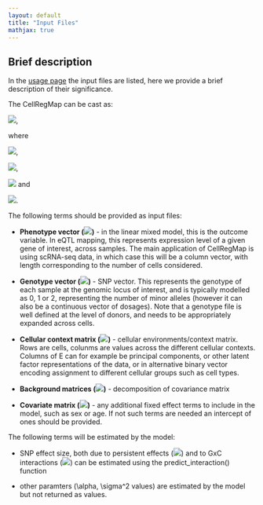 ```yaml
---
layout: default
title: "Input Files"
mathjax: true
---
```


## Brief description

In the [usage page](https://limix.github.io/CellRegMap/usage.html) the input files are listed, here we provide a brief description of their significance. 

The CellRegMap can be cast as:

<img src="https://render.githubusercontent.com/render/math?math=y = W\alpha %2B g\beta_G %2B g \odot \beta_{GxC} %2B c %2B u %2B \epsilon">,

where 

<img src="https://render.githubusercontent.com/render/math?math=\beta_{GxC} \sim \mathcal{N} (0, \sigma^2_{GxC}CC^T)">,

<img src="https://render.githubusercontent.com/render/math?math=c \sim \mathcal{N} (0, \sigma^2_{C}CC^T)">,

<img src="https://render.githubusercontent.com/render/math?math=u \sim \mathcal{N} (0, \sigma^2_{KC}(CC^T@GG^T))"> and

<img src="https://render.githubusercontent.com/render/math?math=\epsilon \sim \mathcal{N} (0, \sigma^2_n I)">.

The following terms should be provided as input files:

* **Phenotype vector (<img src="https://render.githubusercontent.com/render/math?math=y">)** - in the linear mixed model, this is the outcome variable. In eQTL mapping, this represents expression level of a given gene of interest, across samples. The main application of CellRegMap is using scRNA-seq data, in which case this will be a column vector, with length corresponding to the number of cells considered.

* **Genotype vector (<img src="https://render.githubusercontent.com/render/math?math=g">)** - SNP vector. This represents the genotype of each sample at the genomic locus of interest, and is typically modelled as 0, 1 or 2, representing the number of minor alleles (however it can also be a continuous vector of dosages). Note that a genotype file is well defined at the level of donors, and needs to be appropriately expanded across cells.

* **Cellular context matrix (<img src="https://render.githubusercontent.com/render/math?math=C">)** - cellular environments/context matrix. Rows are cells, colunms are values across the different cellular contexts. Columns of E can for example be principal components, or other latent factor representations of the data, or in alternative binary vector encoding assignment to different cellular groups such as cell types.

* **Background matrices (<img src="https://render.githubusercontent.com/render/math?math=L_i's">)** - decomposition of covariance matrix

* **Covariate matrix (<img src="https://render.githubusercontent.com/render/math?math=W">)** - any additional fixed effect terms to include in the model, such as sex or age. If not such terms are needed an intercept of ones should be provided.

The following terms will be estimated by the model:

* SNP effect size, both due to persistent effects (<img src="https://render.githubusercontent.com/render/math?math=\beta_G">) and to GxC interactions (<img src="https://render.githubusercontent.com/render/math?math=\beta_{GxC}">) can be estimated using the predict_interaction() function

* other paramters (\alpha, \sigma^2 values) are estimated by the model but not returned as values.

<!-- ## Preparing input files (general guidelines) -->



 

